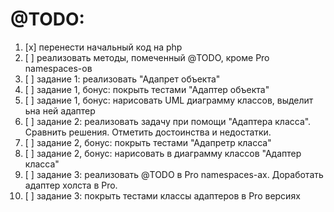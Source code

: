
# @TODO:
1. [x] перенести начальный код на php
2. [ ] реализовать методы, помеченный @TODO, кроме Pro namespaces-ов
3. [ ] задание 1: реализовать "Адапрет объекта"
4. [ ] задание 1, бонус: покрыть тестами "Адаптер объекта"
5. [ ] задание 1, бонус: нарисовать UML диаграмму классов, выделит ьна ней адаптер
6. [ ] задание 2: реализовать задачу при помощи "Адаптера класса". Сравнить решения. Отметить достоинства и недостатки.
7. [ ] задание 2, бонус: покрыть тестами "Адапретр класса"
8. [ ] задание 2, бонус: нарисовать в диаграмму классов "Адаптер класса"
9. [ ] задание 3: реализовать @TODO в Pro namespaces-ах. Доработать адаптер холста в Pro.
10. [ ] задание 3: покрыть тестами классы адаптеров в Pro версиях